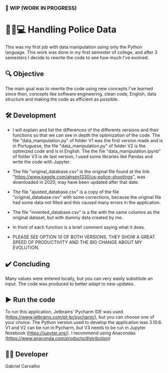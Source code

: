 ### :construction:	WIP (WORK IN PROGRESS)
# :policeman::computer: Handling Police Data

This was my first job with data manipulation using only the Python language. This work was done in my first semester of college, and after 3 semesters I decide to rewrite the code to see how much I've evolved.

## :mag: Objective

The main goal was to rewrite the code using new concepts I've learned since then, concepts like software engineering, clean code, English, data structure and making the code as efficient as possible.

## :hammer_and_wrench: Development

 * I will explain and list the differences of the differents versions and their functions so that we can see in depth the optimization of the code.
The file "data_manipulation.py" of folder V1 was the first version made and is in Portuguese, the file "data_manipulation.py" of folder V2 is the optimized code   and is in English. The the file "data_manipulation.ipynb" of folder V3 is de last version, I used some libraries like Pandas and write the code with Jupyter.

 * The file "original_database.csv" is the original file found at the link "https://www.kaggle.com/ahsen1330/us-police-shootings", was downloaded in 2020, may have been updated after that date.

 * The file "ajusted_database.csv" is a copy of the file "original_database.csv" with some corrections, because the original file had some data not filled and this caused many errors in the application.

 * The file "invented_database.csv" is a file with the same columns as the original dataset, but with dummy data created by me.

 * In front of each function is a brief comment saying what it does.

 * PLEASE SEE OPTION 10 OF BOTH VERSIONS, THEY SHOW A GREAT SPEED OF PRODUCTIVITY AND THE BIG CHANGE ABOUT MY EVOLUTION.

## :heavy_check_mark: Concluding
Many values were entered locally, but you can very easily substitute an input.
The code was produced to better adapt to new updates.

## :arrow_forward: Run the code 
To run this application, Jetbrains' Pycharm IDE was used (https://www.jetbrains.com/pt-br/pycharm/), but you can choose one of your choice. 
The Python version used to develop the application was 3.10.6.
V1 and V2 can be run in Pycharm, but V3 needs to be run in Jupyter Notebook (https://jupyter.org/). I recommend using Anacondas (https://www.anaconda.com/products/distribution)

## :raising_hand_man: Developer

Gabriel Carvalho
